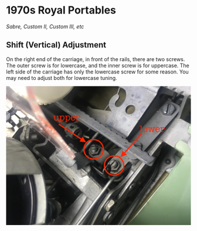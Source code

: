 <!-- TITLE: 1970s -->
<!-- SUBTITLE: A quick summary of 1970 S -->

# 1970s Royal Portables
*Sabre, Custom II, Custom III, etc*

## Shift (Vertical) Adjustment

On the right end of the carriage, in front of the rails, there are two screws. The outer screw is for lowercase, and the inner screw is for uppercase. The left side of the carriage has only the lowercase screw for some reason. You may need to adjust both for lowercase tuning.

![Royal 1970 Shift](/uploads/royal/royal-1970-shift.jpg "Royal 1970 Shift")
